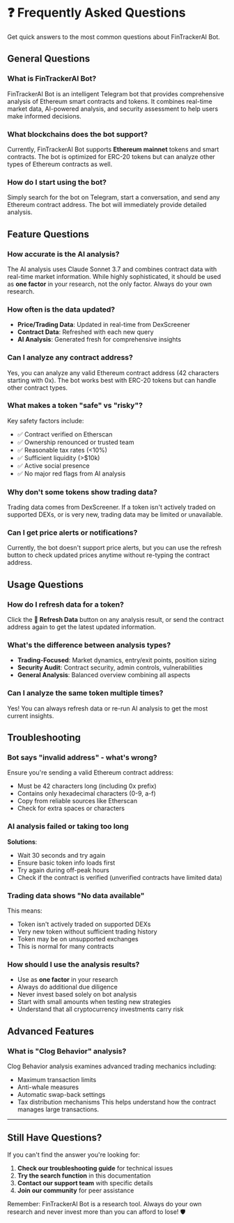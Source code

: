 # ❓ Frequently Asked Questions

Get quick answers to the most common questions about FinTrackerAI Bot.

## General Questions

### What is FinTrackerAI Bot?

FinTrackerAI Bot is an intelligent Telegram bot that provides comprehensive analysis of Ethereum smart contracts and tokens. It combines real-time market data, AI-powered analysis, and security assessment to help users make informed decisions.

### What blockchains does the bot support?

Currently, FinTrackerAI Bot supports **Ethereum mainnet** tokens and smart contracts. The bot is optimized for ERC-20 tokens but can analyze other types of Ethereum contracts as well.

### How do I start using the bot?

Simply search for the bot on Telegram, start a conversation, and send any Ethereum contract address. The bot will immediately provide detailed analysis.

## Feature Questions

### How accurate is the AI analysis?

The AI analysis uses Claude Sonnet 3.7 and combines contract data with real-time market information. While highly sophisticated, it should be used as **one factor** in your research, not the only factor. Always do your own research.

### How often is the data updated?

- **Price/Trading Data**: Updated in real-time from DexScreener
- **Contract Data**: Refreshed with each new query
- **AI Analysis**: Generated fresh for comprehensive insights

### Can I analyze any contract address?

Yes, you can analyze any valid Ethereum contract address (42 characters starting with 0x). The bot works best with ERC-20 tokens but can handle other contract types.

### What makes a token "safe" vs "risky"?

Key safety factors include:

- ✅ Contract verified on Etherscan
- ✅ Ownership renounced or trusted team
- ✅ Reasonable tax rates (<10%)
- ✅ Sufficient liquidity (>$10k)
- ✅ Active social presence
- ✅ No major red flags from AI analysis

### Why don't some tokens show trading data?

Trading data comes from DexScreener. If a token isn't actively traded on supported DEXs, or is very new, trading data may be limited or unavailable.

### Can I get price alerts or notifications?

Currently, the bot doesn't support price alerts, but you can use the refresh button to check updated prices anytime without re-typing the contract address.


## Usage Questions

### How do I refresh data for a token?

Click the **🔄 Refresh Data** button on any analysis result, or send the contract address again to get the latest updated information.

### What's the difference between analysis types?

- **Trading-Focused**: Market dynamics, entry/exit points, position sizing
- **Security Audit**: Contract security, admin controls, vulnerabilities
- **General Analysis**: Balanced overview combining all aspects

### Can I analyze the same token multiple times?

Yes! You can always refresh data or re-run AI analysis to get the most current insights.

## Troubleshooting

### Bot says "invalid address" - what's wrong?

Ensure you're sending a valid Ethereum contract address:

- Must be 42 characters long (including 0x prefix)
- Contains only hexadecimal characters (0-9, a-f)
- Copy from reliable sources like Etherscan
- Check for extra spaces or characters

### AI analysis failed or taking too long

**Solutions**:

- Wait 30 seconds and try again
- Ensure basic token info loads first
- Try again during off-peak hours
- Check if the contract is verified (unverified contracts have limited data)

### Trading data shows "No data available"

This means:

- Token isn't actively traded on supported DEXs
- Very new token without sufficient trading history
- Token may be on unsupported exchanges
- This is normal for many contracts

### How should I use the analysis results?

- Use as **one factor** in your research
- Always do additional due diligence
- Never invest based solely on bot analysis
- Start with small amounts when testing new strategies
- Understand that all cryptocurrency investments carry risk

## Advanced Features

### What is "Clog Behavior" analysis?

Clog Behavior analysis examines advanced trading mechanics including:

- Maximum transaction limits
- Anti-whale measures
- Automatic swap-back settings
- Tax distribution mechanisms
  This helps understand how the contract manages large transactions.

---

## Still Have Questions?

If you can't find the answer you're looking for:

1. **Check our troubleshooting guide** for technical issues
2. **Try the search function** in this documentation
3. **Contact our support team** with specific details
4. **Join our community** for peer assistance

Remember: FinTrackerAI Bot is a research tool. Always do your own research and never invest more than you can afford to lose! 🛡️
